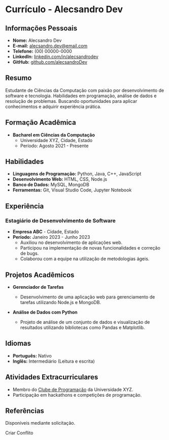 # Currículo - Alecsandro Dev

## Informações Pessoais
- **Nome:** Alecsandro Dev
- **E-mail:** alecsandro.dev@email.com
- **Telefone:** (00) 00000-0000
- **LinkedIn:** [linkedin.com/in/alecsandrodev](https://linkedin.com/in/alecsandrodev)
- **GitHub:** [github.com/alecsandroDev](https://github.com/alecsandroDev)

## Resumo
Estudante de Ciências da Computação com paixão por desenvolvimento de software e tecnologia. Habilidades em programação, análise de dados e resolução de problemas. Buscando oportunidades para aplicar conhecimentos e adquirir experiência prática.

## Formação Acadêmica
- **Bacharel em Ciências da Computação**
  - Universidade XYZ, Cidade, Estado
  - Período: Agosto 2021 - Presente

## Habilidades
- **Linguagens de Programação:** Python, Java, C++, JavaScript
- **Desenvolvimento Web:** HTML, CSS, Node.js
- **Banco de Dados:** MySQL, MongoDB
- **Ferramentas:** Git, Visual Studio Code, Jupyter Notebook

## Experiência
### Estagiário de Desenvolvimento de Software
- **Empresa ABC** - Cidade, Estado
- **Período:** Janeiro 2023 - Junho 2023
  - Auxiliou no desenvolvimento de aplicações web.
  - Participou na implementação de novas funcionalidades e correção de bugs.
  - Colaborou com a equipe na utilização de metodologias ágeis.

## Projetos Acadêmicos
- **Gerenciador de Tarefas**
  - Desenvolvimento de uma aplicação web para gerenciamento de tarefas utilizando Node.js e MongoDB.
  
- **Análise de Dados com Python**
  - Projeto de análise de um conjunto de dados e visualização de resultados utilizando bibliotecas como Pandas e Matplotlib.

## Idiomas
- **Português:** Nativo
- **Inglês:** Intermediário (Leitura e escrita)

## Atividades Extracurriculares
- Membro do [Clube de Programação](#) da Universidade XYZ.
- Participação em hackathons e competições de programação.

## Referências
Disponíveis mediante solicitação.


Criar Conflito